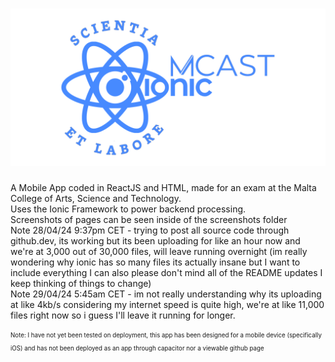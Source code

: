 # ![BannerLogo](https://github.com/Gabe-W-J/IonicAppMCAST/blob/main/banner.png?raw=true)


A Mobile App coded in ReactJS and HTML, made for an exam at the Malta College of Arts, Science and Technology.<br>
Uses the Ionic Framework to power backend processing.<br>
Screenshots of pages can be seen inside of the screenshots folder<br>
Note 28/04/24 9:37pm CET - trying to post all source code through github.dev, its working but its been uploading for like an hour now and we're at 3,000 out of 30,000 files, will leave running overnight (im really wondering why ionic has so many files its actually insane but I want to include everything I can also please don't mind all of the README updates I keep thinking of things to change)<br>
Note 29/04/24 5:45am CET - im not really understanding why its uploading at like 4kb/s considering my internet speed is quite high, we're at like 11,000 files right now so i guess I'll leave it running for longer.

<sub><sup>Note: I have not yet been tested on deployment, this app has been designed for a mobile device (specifically iOS) and has not been deployed as an app through capacitor nor a viewable github page</sup></sub>
